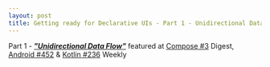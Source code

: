 ```yaml
---
layout: post
title: Getting ready for Declarative UIs - Part 1 - Unidirectional Data Flow
---
```

Part 1 - ***["Unidirectional Data Flow"](https://proandroiddev.com/getting-ready-for-declarative-uis-8eedb5f8ed0d)*** featured at [Compose #3](https://us7.campaign-archive.com/?u=68cc676cd60c12ff962c2f023&id=c97f16f72e) Digest, [Android #452](https://androidweekly.net/issues/issue-452) & [Kotlin #236](https://mailchi.mp/kotlinweekly/kotlin-weekly-236) Weekly